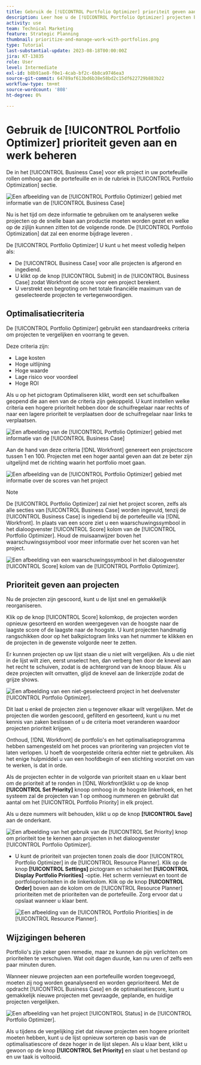 ```yaml
---
title: Gebruik de [!UICONTROL Portfolio Optimizer] prioriteit geven aan en werk beheren
description: Leer hoe u de [!UICONTROL Portfolio Optimizer] projecten binnen een portfolio prioriteren en beheren.
activity: use
team: Technical Marketing
feature: Strategic Planning
thumbnail: prioritize-and-manage-work-with-portfolios.png
type: Tutorial
last-substantial-update: 2023-08-18T00:00:00Z
jira: KT-13835
role: User
level: Intermediate
exl-id: b8b91ae8-f0e1-4cab-bf2c-6b8ca9746ea3
source-git-commit: 64789af613bd6b38e58bd2c15df622729b883b22
workflow-type: tm+mt
source-wordcount: '808'
ht-degree: 0%

---
```


# Gebruik de [!UICONTROL Portfolio Optimizer] prioriteit geven aan en werk beheren

De in het [!UICONTROL Business Case] voor elk project in uw portefeuille rollen omhoog aan de portefeuille en in de rubriek in [!UICONTROL Portfolio Optimization] sectie.

![Een afbeelding van de [!UICONTROL Portfolio Optimizer] gebied met informatie van de [!UICONTROL Business Case]](assets/10-portfolio-management9.png)

Nu is het tijd om deze informatie te gebruiken om te analyseren welke projecten op de snelle baan aan productie moeten worden gezet en welke op de zijlijn kunnen zitten tot de volgende ronde. De [!UICONTROL Portfolio Optimization] dat zal een enorme bijdrage leveren .

De [!UICONTROL Portfolio Optimizer] U kunt u het meest volledig helpen als:

* De [!UICONTROL Business Case] voor alle projecten is afgerond en ingediend.
* U klikt op de knop [!UICONTROL Submit] in de [!UICONTROL Business Case] zodat Workfront de score voor een project berekent.
* U verstrekt een begroting om het totale financiële maximum van de geselecteerde projecten te vertegenwoordigen.

## Optimalisatiecriteria

De [!UICONTROL Portfolio Optimizer] gebruikt een standaardreeks criteria om projecten te vergelijken en voorrang te geven.

Deze criteria zijn:

* Lage kosten
* Hoge uitlijning
* Hoge waarde
* Lage risico voor voordeel
* Hoge ROI

Als u op het pictogram Optimaliseren klikt, wordt een set schuifbalken geopend die aan een van de criteria zijn gekoppeld. U kunt instellen welke criteria een hogere prioriteit hebben door de schuifregelaar naar rechts of naar een lagere prioriteit te verplaatsen door de schuifregelaar naar links te verplaatsen.

![Een afbeelding van de [!UICONTROL Portfolio Optimizer] gebied met informatie van de [!UICONTROL Business Case]](assets/11-portfolio-management10.png)

Aan de hand van deze criteria [!DNL Workfront] genereert een projectscore tussen 1 en 100. Projecten met een hoger aantal geven aan dat ze beter zijn uitgelijnd met de richting waarin het portfolio moet gaan.

![Een afbeelding van de [!UICONTROL Portfolio Optimizer] gebied met informatie over de scores van het project](assets/12-portfolio-management14.png)

>[!NOTE]
>
>De [!UICONTROL Portfolio Optimizer] zal niet het project scoren, zelfs als alle secties van [!UICONTROL Business Case] worden ingevuld, tenzij de [!UICONTROL Business Case] is ingediend bij de portefeuille via [!DNL Workfront]. In plaats van een score ziet u een waarschuwingssymbool in het dialoogvenster [!UICONTROL Score] kolom van de [!UICONTROL Portfolio Optimizer]. Houd de muisaanwijzer boven het waarschuwingssymbool voor meer informatie over het scoren van het project.

![Een afbeelding van een waarschuwingssymbool in het dialoogvenster [!UICONTROL Score] kolom van de [!UICONTROL Portfolio Optimizer].](assets/13-portfolio-management12.png)

## Prioriteit geven aan projecten

Nu de projecten zijn gescoord, kunt u de lijst snel en gemakkelijk reorganiseren.

Klik op de knop [!UICONTROL Score] kolomkop, de projecten worden opnieuw gesorteerd en worden weergegeven van de hoogste naar de laagste score of de laagste naar de hoogste. U kunt projecten handmatig rangschikken door op het balkpictogram links van het nummer te klikken en de projecten in de gewenste volgorde neer te zetten.

Er kunnen projecten op uw lijst staan die u niet wilt vergelijken. Als u die niet in de lijst wilt zien, eerst unselect hen, dan verberg hen door de knevel aan het recht te schuiven, zodat is de achtergrond van de knoop blauw. Als u deze projecten wilt omvatten, glijd de knevel aan de linkerzijde zodat de grijze shows.

![Een afbeelding van een niet-geselecteerd project in het deelvenster [!UICONTROL Portfolio Optimizer].](assets/14-portfolio-management13.png)

Dit laat u enkel de projecten zien u tegenover elkaar wilt vergelijken. Met de projecten die worden gescoord, gefilterd en gesorteerd, kunt u nu met kennis van zaken beslissen of u de criteria moet veranderen waardoor projecten prioriteit krijgen.

Onthoud, [!DNL Workfront] de portfolio&#39;s en het optimalisatieprogramma hebben samengesteld om het proces van prioritering van projecten vlot te laten verlopen. U hoeft de voorgestelde criteria echter niet te gebruiken. Als het enige hulpmiddel u van een hoofdbegin of een stichting voorziet om van te werken, is dat in orde.

Als de projecten echter in de volgorde van prioriteit staan en u klaar bent om de prioriteit af te ronden in [!DNL Workfront]klikt u op de knop **[!UICONTROL Set Priority]** knoop omhoog in de hoogste linkerhoek, en het systeem zal de projecten van 1 op omhoog nummeren en gebruikt dat aantal om het [!UICONTROL Portfolio Priority] in elk project.

Als u deze nummers wilt behouden, klikt u op de knop **[!UICONTROL Save]** aan de onderkant.

![Een afbeelding van het gebruik van de [!UICONTROL Set Priority] knop om prioriteit toe te kennen aan projecten in het dialoogvenster [!UICONTROL Portfolio Optimizer].](assets/15-portfolio-management15.png)

<!-- 
Pro-tips graphic
-->

* U kunt de prioriteit van projecten tonen zoals die door [!UICONTROL Portfolio Optimizer] in de [!UICONTROL Resource Planner]. Klik op de knop **[!UICONTROL Settings]** pictogram en schakel het **[!UICONTROL Display Portfolio Priorities]** -optie. Het scherm vernieuwt en toont de portfolioprioriteiten in de linkerkolom. Klik op de knop **[!UICONTROL Order]** boven aan de kolom om de [!UICONTROL Resource Planner] prioriteiten met de prioriteiten van de portefeuille. Zorg ervoor dat u opslaat wanneer u klaar bent.

  ![Een afbeelding van de [!UICONTROL Portfolio Priorities] in de [!UICONTROL Resource Planner].](assets/16-portfolio-management17.png)

## Wijzigingen beheren

Portfolio&#39;s zijn zeker geen remedie, maar ze kunnen de pijn verlichten om prioriteiten te verschuiven. Wat ooit dagen duurde, kan nu uren of zelfs een paar minuten duren.

Wanneer nieuwe projecten aan een portefeuille worden toegevoegd, moeten zij nog worden geanalyseerd en worden geprioriteerd. Met de opdracht [!UICONTROL Business Case] en de optimalisatiescore, kunt u gemakkelijk nieuwe projecten met gevraagde, geplande, en huidige projecten vergelijken.

![Een afbeelding van het project [!UICONTROL Status] in de [!UICONTROL Portfolio Optimizer].](assets/17-project-management16.png)

Als u tijdens de vergelijking ziet dat nieuwe projecten een hogere prioriteit moeten hebben, kunt u de lijst opnieuw sorteren op basis van de optimalisatiescore of deze hoger in de lijst slepen. Als u klaar bent, klikt u gewoon op de knop **[!UICONTROL Set Priority]** en slaat u het bestand op en uw taak is voltooid.

<!-- Learn more graphic and documentation article links

* Portfolio Optimizer overview 
* Optimize projects in the Portfolio Optimizer 
* Overview of the Portfolio Optimizer score 
* Prioritizing projects in the Portfolio Optimizer

-->
